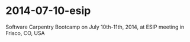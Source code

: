 2014-07-10-esip
===============

Software Carpentry Bootcamp on July 10th-11th, 2014, at ESIP meeting in Frisco, CO, USA

